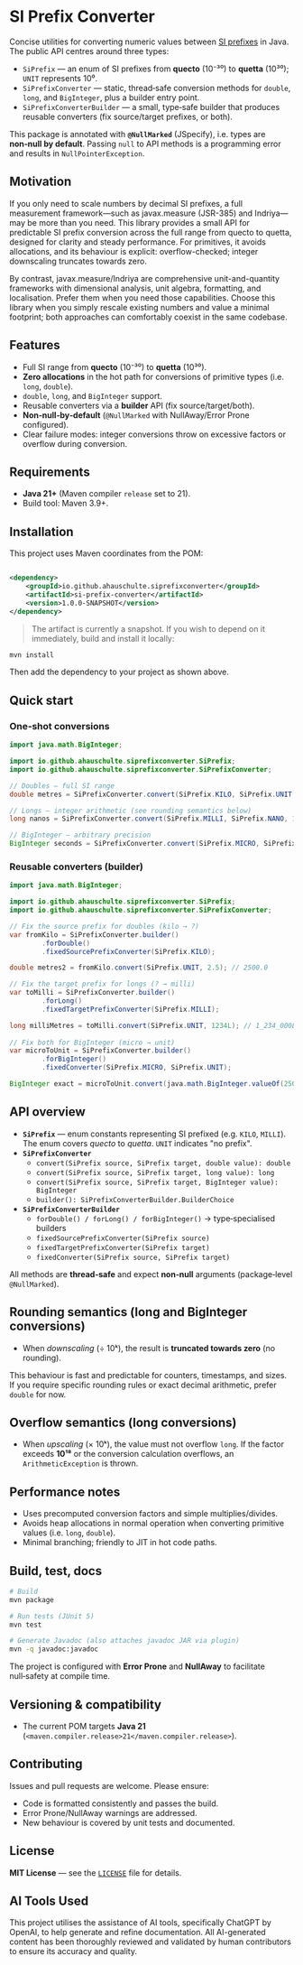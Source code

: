 # SI Prefix Converter

Concise utilities for converting numeric values between [SI prefixes](https://en.wikipedia.org/wiki/Metric_prefix) in Java.  
The public API centres around three types:

- `SiPrefix` — an enum of SI prefixes from **quecto** (10⁻³⁰) to **quetta** (10³⁰); `UNIT` represents 10⁰.
- `SiPrefixConverter` — static, thread‑safe conversion methods for `double`, `long`, and `BigInteger`, plus a builder
  entry point.
- `SiPrefixConverterBuilder` — a small, type‑safe builder that produces reusable converters (fix source/target prefixes,
  or both).

This package is annotated with **`@NullMarked`** (JSpecify), i.e. types are **non‑null by default**. Passing `null` to
API methods is a programming error and results in `NullPointerException`.

## Motivation

If you only need to scale numbers by decimal SI prefixes, a full measurement framework—such as javax.measure (JSR-385)
and Indriya—may be more than you need. This library provides a small API for predictable SI prefix conversion across
the full range from quecto to quetta, designed for clarity and steady performance. For primitives, it
avoids allocations, and its behaviour is explicit: overflow-checked; integer downscaling truncates towards zero.

By contrast, javax.measure/Indriya are comprehensive unit-and-quantity frameworks with dimensional analysis, unit
algebra, formatting, and localisation. Prefer them when you need those capabilities. Choose this library when you simply
rescale existing numbers and value a minimal footprint; both approaches can comfortably coexist in the same codebase.

## Features

- Full SI range from **quecto** (10⁻³⁰) to **quetta** (10³⁰).
- **Zero allocations** in the hot path for conversions of primitive types (i.e. `long`, `double`).
- `double`, `long`, and `BigInteger` support.
- Reusable converters via a **builder** API (fix source/target/both).
- **Non‑null‑by‑default** (`@NullMarked` with NullAway/Error Prone configured).
- Clear failure modes: integer conversions throw on excessive factors or overflow during conversion.

## Requirements

- **Java 21+** (Maven compiler `release` set to 21).
- Build tool: Maven 3.9+.

## Installation

This project uses Maven coordinates from the POM:

```xml

<dependency>
    <groupId>io.github.ahauschulte.siprefixconverter</groupId>
    <artifactId>si-prefix-converter</artifactId>
    <version>1.0.0-SNAPSHOT</version>
</dependency>
```

> The artifact is currently a snapshot. If you wish to depend on it immediately, build and install it locally:

```bash
mvn install
```

Then add the dependency to your project as shown above.

## Quick start

### One‑shot conversions

```java
import java.math.BigInteger;

import io.github.ahauschulte.siprefixconverter.SiPrefix;
import io.github.ahauschulte.siprefixconverter.SiPrefixConverter;

// Doubles — full SI range
double metres = SiPrefixConverter.convert(SiPrefix.KILO, SiPrefix.UNIT, 3.2); // 3200.0

// Longs — integer arithmetic (see rounding semantics below)
long nanos = SiPrefixConverter.convert(SiPrefix.MILLI, SiPrefix.NANO, 1L);    // 1_000_000L

// BigInteger — arbitrary precision
BigInteger seconds = SiPrefixConverter.convert(SiPrefix.MICRO, SiPrefix.UNIT, java.math.BigInteger.valueOf(250_000)); // 250
```

### Reusable converters (builder)

```java
import java.math.BigInteger;

import io.github.ahauschulte.siprefixconverter.SiPrefix;
import io.github.ahauschulte.siprefixconverter.SiPrefixConverter;

// Fix the source prefix for doubles (kilo → ?)
var fromKilo = SiPrefixConverter.builder()
        .forDouble()
        .fixedSourcePrefixConverter(SiPrefix.KILO);

double metres2 = fromKilo.convert(SiPrefix.UNIT, 2.5); // 2500.0

// Fix the target prefix for longs (? → milli)
var toMilli = SiPrefixConverter.builder()
        .forLong()
        .fixedTargetPrefixConverter(SiPrefix.MILLI);

long milliMetres = toMilli.convert(SiPrefix.UNIT, 1234L); // 1_234_000L
        
// Fix both for BigInteger (micro → unit)
var microToUnit = SiPrefixConverter.builder()
        .forBigInteger()
        .fixedConverter(SiPrefix.MICRO, SiPrefix.UNIT);

BigInteger exact = microToUnit.convert(java.math.BigInteger.valueOf(250_000)); // 250
```

## API overview

- **`SiPrefix`** — enum constants representing SI prefixed (e.g. `KILO`, `MILLI`).  
  The enum covers *quecto* to *quetta*. `UNIT` indicates "no prefix".
- **`SiPrefixConverter`**
    - `convert(SiPrefix source, SiPrefix target, double value): double`
    - `convert(SiPrefix source, SiPrefix target, long value): long`
    - `convert(SiPrefix source, SiPrefix target, BigInteger value): BigInteger`
    - `builder(): SiPrefixConverterBuilder.BuilderChoice`
- **`SiPrefixConverterBuilder`**
    - `forDouble() / forLong() / forBigInteger()` → type‑specialised builders
    - `fixedSourcePrefixConverter(SiPrefix source)`
    - `fixedTargetPrefixConverter(SiPrefix target)`
    - `fixedConverter(SiPrefix source, SiPrefix target)`

All methods are **thread‑safe** and expect **non‑null** arguments (package‑level `@NullMarked`).

## Rounding semantics (long and BigInteger conversions)

- When *downscaling* (÷ 10ᵏ), the result is **truncated towards zero** (no rounding).

This behaviour is fast and predictable for counters, timestamps, and sizes. If you require specific rounding rules or
exact decimal arithmetic, prefer `double` for now.

## Overflow semantics (long conversions)

- When *upscaling* (× 10ᵏ), the value must not overflow `long`. If the factor exceeds **10¹⁸** or
  the conversion calculation overflows, an `ArithmeticException` is thrown.

## Performance notes

- Uses precomputed conversion factors and simple multiplies/divides.
- Avoids heap allocations in normal operation when converting primitive values (i.e. `long`, `double`).
- Minimal branching; friendly to JIT in hot code paths.

## Build, test, docs

```bash
# Build
mvn package

# Run tests (JUnit 5)
mvn test

# Generate Javadoc (also attaches javadoc JAR via plugin)
mvn -q javadoc:javadoc
```

The project is configured with **Error Prone** and **NullAway** to facilitate null‑safety at compile time.

## Versioning & compatibility

- The current POM targets **Java 21** (`<maven.compiler.release>21</maven.compiler.release>`).

## Contributing

Issues and pull requests are welcome. Please ensure:

- Code is formatted consistently and passes the build.
- Error Prone/NullAway warnings are addressed.
- New behaviour is covered by unit tests and documented.

## License

**MIT License** — see the [`LICENSE`](./LICENSE) file for details.

## AI Tools Used

This project utilises the assistance of AI tools, specifically ChatGPT by OpenAI, to help generate and refine
documentation. All AI-generated content has been thoroughly reviewed and validated by human contributors to ensure
its accuracy and quality.

